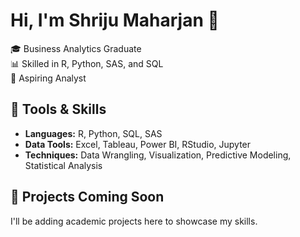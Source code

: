 # Hi, I'm Shriju Maharjan 👋

🎓 Business Analytics Graduate  
📊 Skilled in R, Python, SAS, and SQL  
💼 Aspiring Analyst

## 🔧 Tools & Skills
- **Languages:** R, Python, SQL, SAS
- **Data Tools:** Excel, Tableau, Power BI, RStudio, Jupyter
- **Techniques:** Data Wrangling, Visualization, Predictive Modeling, Statistical Analysis

## 📂 Projects Coming Soon
I'll be adding academic projects here to showcase my skills.
